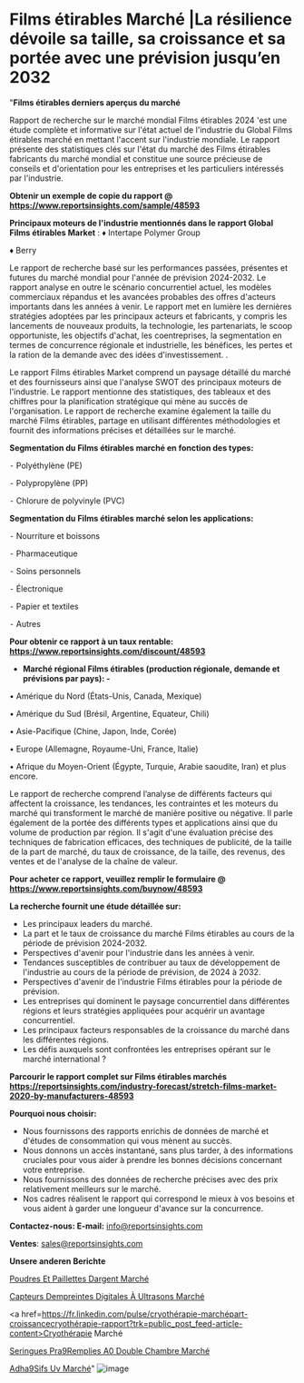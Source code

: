 # Films étirables Marché |La résilience dévoile sa taille, sa croissance et sa portée avec une prévision jusqu’en 2032

"<strong>Films étirables derniers aperçus du marché</strong>

Rapport de recherche sur le marché mondial Films étirables 2024 'est une étude complète et informative sur l'état actuel de l'industrie du Global Films étirables marché en mettant l'accent sur l'industrie mondiale. Le rapport présente des statistiques clés sur l'état du marché des Films étirables fabricants du marché mondial et constitue une source précieuse de conseils et d'orientation pour les entreprises et les particuliers intéressés par l'industrie.

<strong>Obtenir un exemple de copie du rapport @ <a href=https://www.reportsinsights.com/sample/48593>https://www.reportsinsights.com/sample/48593</a></strong>

<strong>Principaux moteurs de l'industrie mentionnés dans le rapport Global Films étirables Market</strong> :
♦ Intertape Polymer Group

♦ Berry

Le rapport de recherche basé sur les performances passées, présentes et futures du marché mondial pour l'année de prévision 2024-2032. Le rapport analyse en outre le scénario concurrentiel actuel, les modèles commerciaux répandus et les avancées probables des offres d'acteurs importants dans les années à venir. Le rapport met en lumière les dernières stratégies adoptées par les principaux acteurs et fabricants, y compris les lancements de nouveaux produits, la technologie, les partenariats, le scoop opportuniste, les objectifs d'achat, les coentreprises, la segmentation en termes de concurrence régionale et industrielle, les bénéfices, les pertes et la ration de la demande avec des idées d'investissement. .

Le rapport Films étirables Market comprend un paysage détaillé du marché et des fournisseurs ainsi que l'analyse SWOT des principaux moteurs de l'industrie. Le rapport mentionne des statistiques, des tableaux et des chiffres pour la planification stratégique qui mène au succès de l'organisation. Le rapport de recherche examine également la taille du marché Films étirables, partage en utilisant différentes méthodologies et fournit des informations précises et détaillées sur le marché.

<strong>Segmentation du Films étirables marché en fonction des types:</strong>


⁃ Polyéthylène (PE)

⁃ Polypropylène (PP)

⁃ Chlorure de polyvinyle (PVC)

<strong>Segmentation du Films étirables marché selon les applications:</strong>


⁃ Nourriture et boissons

⁃ Pharmaceutique

⁃ Soins personnels

⁃ Électronique

⁃ Papier et textiles

⁃ Autres

<strong>Pour obtenir ce rapport à un taux rentable: <a href=https://www.reportsinsights.com/discount/48593>https://www.reportsinsights.com/discount/48593</a></strong>
<ul>
  <li><strong>Marché régional Films étirables (production régionale, demande et prévisions par pays): -</strong></li>
</ul>
• Amérique du Nord (États-Unis, Canada, Mexique)

• Amérique du Sud (Brésil, Argentine, Equateur, Chili)

• Asie-Pacifique (Chine, Japon, Inde, Corée)

• Europe (Allemagne, Royaume-Uni, France, Italie)

• Afrique du Moyen-Orient (Égypte, Turquie, Arabie saoudite, Iran) et plus encore.

Le rapport de recherche comprend l’analyse de différents facteurs qui affectent la croissance, les tendances, les contraintes et les moteurs du marché qui transforment le marché de manière positive ou négative. Il parle également de la portée des différents types et applications ainsi que du volume de production par région. Il s'agit d'une évaluation précise des techniques de fabrication efficaces, des techniques de publicité, de la taille de la part de marché, du taux de croissance, de la taille, des revenus, des ventes et de l'analyse de la chaîne de valeur.

<strong>Pour acheter ce rapport, veuillez remplir le formulaire @   <a href=https://www.reportsinsights.com/buynow/48593>https://www.reportsinsights.com/buynow/48593</a></strong>

<strong>La recherche fournit une étude détaillée sur:</strong>
<ul>
  <li>Les principaux leaders du marché.</li>
  <li>La part et le taux de croissance du marché Films étirables au cours de la période de prévision 2024-2032.</li>
  <li>Perspectives d'avenir pour l'industrie dans les années à venir.</li>
  <li>Tendances susceptibles de contribuer au taux de développement de l'industrie au cours de la période de prévision, de 2024 à 2032.</li>
  <li>Perspectives d'avenir de l'industrie Films étirables pour la période de prévision.</li>
  <li>Les entreprises qui dominent le paysage concurrentiel dans différentes régions et leurs stratégies appliquées pour acquérir un avantage concurrentiel.</li>
  <li>Les principaux facteurs responsables de la croissance du marché dans les différentes régions.</li>
  <li>Les défis auxquels sont confrontées les entreprises opérant sur le marché international ?</li>
</ul>

<strong>Parcourir le rapport complet sur Films étirables marchés <a href=https://reportsinsights.com/industry-forecast/stretch-films-market-2020-by-manufacturers-48593>https://reportsinsights.com/industry-forecast/stretch-films-market-2020-by-manufacturers-48593</a></strong>

<strong>Pourquoi nous choisir:</strong>
<ul>
  <li>Nous fournissons des rapports enrichis de données de marché et d'études de consommation qui vous mènent au succès.</li>
  <li>Nous donnons un accès instantané, sans plus tarder, à des informations cruciales pour vous aider à prendre les bonnes décisions concernant votre entreprise.</li>
  <li>Nous fournissons des données de recherche précises avec des prix relativement meilleurs sur le marché.</li>
  <li>Nos cadres réalisent le rapport qui correspond le mieux à vos besoins et vous aident à garder une longueur d'avance sur la concurrence.</li>
</ul>
<strong>Contactez-nous:
</strong><strong>E-mail:</strong> <a href=mailto:info@reportsinsights.com>info@reportsinsights.com</a>

<strong>Ventes</strong>: <a href=mailto:sales@reportsinsights.com>sales@reportsinsights.com</a>

<strong>Unsere anderen Berichte</strong>

<a href=https://www.linkedin.com/pulse/poudres-et-paillettes-dargent-march%C3%A9-2024-2032-csrje/>Poudres Et Paillettes Dargent Marché</a>

<a href=https://www.linkedin.com/pulse/capteurs-dempreintes-digitales-à-ultrasons-marchéanalyse-ziiqc/>Capteurs Dempreintes Digitales À Ultrasons Marché</a>

<a href=https://fr.linkedin.com/pulse/cryothérapie-marchépart-croissancecryothérapie-rapport?trk=public_post_feed-article-content>Cryothérapie Marché</a>

<a href=https://www.linkedin.com/pulse/seringues-pr%C3%A9remplies-%C3%A0-double-chambre-march%C3%A9-sbp2f/>Seringues Pra9Remplies A0 Double Chambre Marché</a>

<a href=https://www.linkedin.com/pulse/adh%C3%A9sifs-uv-march%C3%A9-analyse-des-parts-et-pr%C3%A9visions-vtk6c/>Adha9Sifs Uv Marché</a>"
![image](https://github.com/daminid12/RImarket/assets/158430485/755ddf1d-fa58-46f0-99aa-679db990ddba)
